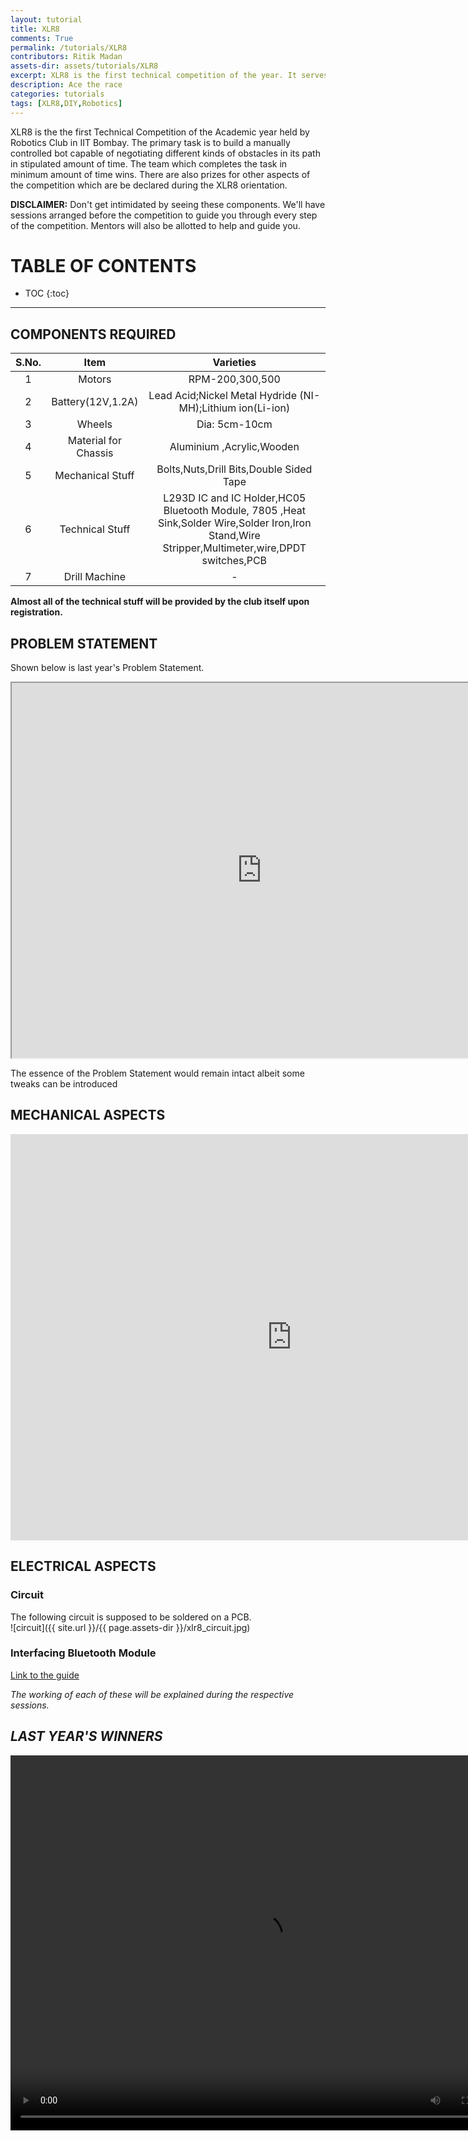 ```yaml
---
layout: tutorial
title: XLR8
comments: True
permalink: /tutorials/XLR8
contributors: Ritik Madan
assets-dir: assets/tutorials/XLR8
excerpt: XLR8 is the first technical competition of the year. It serves as an introduction to the Tech for the Freshmen in IIT-B. This is your guide for building the XLR8 bot.
description: Ace the race
categories: tutorials
tags: [XLR8,DIY,Robotics]
---
```


XLR8 is the the first Technical Competition of the Academic year held by Robotics Club in IIT Bombay. The primary task is to build a manually controlled bot capable of negotiating different kinds of obstacles in its path in stipulated amount of time. The team which completes the task in minimum amount of time wins. There are also prizes for other aspects of the competition which are be declared during the XLR8 orientation.

**DISCLAIMER:** Don't get intimidated by seeing these components. We'll have sessions arranged before the competition to guide you through every step of the competition. Mentors  will also be allotted to help and guide you.

<h1>TABLE OF CONTENTS</h1>

* TOC
{:toc}
<hr>

## COMPONENTS REQUIRED

|S.No. | Item            	| Varieties     |
|:----:|:-------------:  	|:-------------:|
|   1  | Motors          	| RPM-200,300,500|
|	2  |Battery(12V,1.2A)	| Lead Acid;Nickel Metal Hydride (NI-MH);Lithium ion(Li-ion)|
|	3  |Wheels 			 	| Dia: 5cm-10cm     |
|   4  |Material for Chassis|Aluminium ,Acrylic,Wooden |
|	5  |Mechanical Stuff	| Bolts,Nuts,Drill Bits,Double Sided Tape|
|	6  |Technical Stuff		|L293D IC and IC Holder,HC05 Bluetooth Module, 7805 ,Heat Sink,Solder Wire,Solder Iron,Iron Stand,Wire Stripper,Multimeter,wire,DPDT switches,PCB|
|   7  |Drill Machine		| - |

**Almost all of the technical stuff will be provided by the club itself upon registration.**

## PROBLEM STATEMENT
Shown below is last year's Problem Statement.
<center>
<iframe  src="https://docs.google.com/document/d/14tQoom9PaKOk1WBhgi2lqF6kOkLIoFLo-tcHaxS7TYk/pub?embedded=true" width="800" height="600"></iframe>
</center>

The essence of the Problem Statement would remain intact albeit some tweaks can be introduced

## MECHANICAL ASPECTS
<center>  
<iframe src="https://docs.google.com/presentation/d/1MDPm4OmmbW2QOJjqbY4_72j-fr36CNGe6o4N6XjvfBM/embed?start=true&loop=false&delayms=10000" frameborder="0" width="900" height="650" allowfullscreen="true" mozallowfullscreen="true" webkitallowfullscreen="true"></iframe>
</center>

## ELECTRICAL ASPECTS

### Circuit
The following circuit is supposed to be soldered on a PCB.  
![circuit]({{ site.url }}/{{ page.assets-dir }}/xlr8_circuit.jpg)  

### Interfacing Bluetooth Module
[Link to the guide](https://stab-iitb.org/media/2015/club_assets/robo/XLR8_Bluetooth_RF_module_Soldering_guide-1.pdf)  

<em>The working of each of these will be explained during the respective sessions.<em>

## LAST YEAR'S WINNERS
<video width="800" height="600" controls>
  <source src="{{ site.url }}/{{ page.assets-dir }}/xlr8_winner.mp4" type="video/mp4">
Your browser does not support the video tag.
</video>
